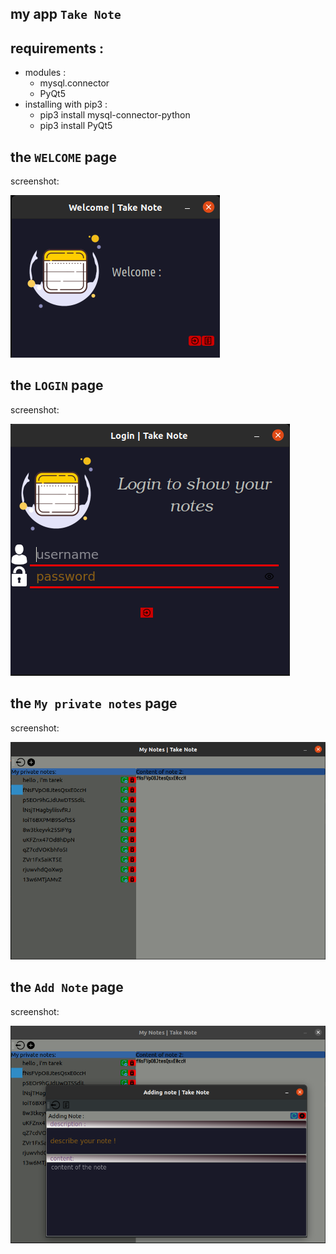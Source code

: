 ## my app `Take Note` ###

## requirements : ##
* modules :
    * mysql.connector 
    * PyQt5 
* installing with pip3 :
  * pip3 install mysql-connector-python
  * pip3 install PyQt5

## the `WELCOME` page ###
screenshot:

![Alt text](./screen/s_welcome.png "Welcome page")

## the `LOGIN` page ###
screenshot:

![Alt text](./screen/s_login.png "login page")


## the `My private notes` page ###
screenshot:

![Alt text](./screen/s_mynotes.png "All my private notes")


## the `Add Note` page ###
screenshot:

![Alt text](./screen/s_addnote.png "adding a note to the database")